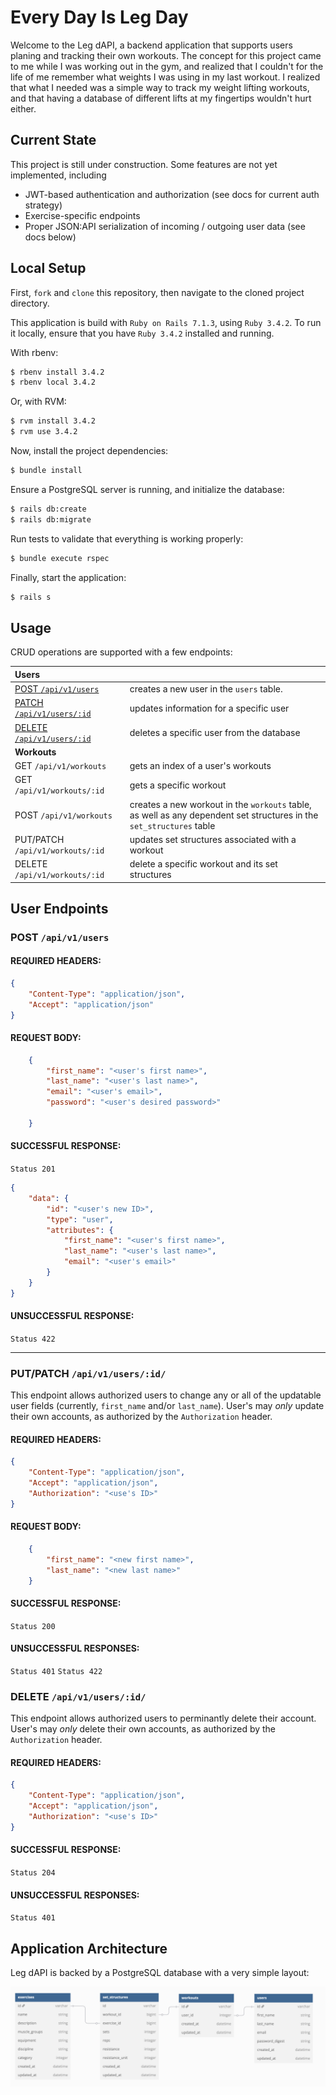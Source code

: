 # Every Day Is Leg Day

Welcome to the Leg dAPI, a backend application that supports users planing and tracking their own workouts. The concept for this project came to me while I was working out in the gym, and realized that I couldn't for the life of me remember what weights I was using in my last workout. I realized that what I needed was a simple way to track my weight lifting workouts, and that having a database of different lifts at my fingertips wouldn't hurt either.

## Current State

This project is still under construction. Some features are not yet implemented, including
* JWT-based authentication and authorization (see docs for current auth strategy)
* Exercise-specific endpoints
* Proper JSON:API serialization of incoming / outgoing user data (see docs below)

## Local Setup

First, `fork` and `clone` this repository, then navigate to the cloned project directory.

This application is build with `Ruby on Rails 7.1.3`, using `Ruby 3.4.2`. To run it locally, ensure that you have `Ruby 3.4.2` installed and running. 

With rbenv:

``` bash
$ rbenv install 3.4.2
$ rbenv local 3.4.2
```

Or, with RVM: 

``` bash
$ rvm install 3.4.2
$ rvm use 3.4.2
```

Now, install the project dependencies: 

``` bash
$ bundle install
```

Ensure a PostgreSQL server is running, and initialize the database: 

``` bash
$ rails db:create
$ rails db:migrate
```

Run tests to validate that everything is working properly:

``` bash
$ bundle execute rspec
```

Finally, start the application: 

``` bash
$ rails s
```

## Usage
CRUD operations are supported with a few endpoints:


| **Users** | |
| :--- | :--- |
| [POST `/api/v1/users`](#post-apiv1users) | creates a new user in the `users` table.|
| [PATCH `/api/v1/users/:id`](#patch-apiv1usersid) | updates information for a specific user |
| [DELETE  `/api/v1/users/:id`](#delete-apiv1usersid) | deletes a specific user from the database
| **Workouts** ||
| GET `/api/v1/workouts` | gets an index of a user's workouts |
| GET `/api/v1/workouts/:id` | gets a specific workout |
| POST `/api/v1/workouts` | creates a new workout in the `workouts` table, as well as any dependent set structures in the `set_structures` table |
| PUT/PATCH `/api/v1/workouts/:id` | updates set structures associated with a workout |
| DELETE `/api/v1/workouts/:id` | delete a specific workout and its set structures |

## User Endpoints

### POST `/api/v1/users`

#### REQUIRED HEADERS:
```json
{
    "Content-Type": "application/json",
    "Accept": "application/json"
}
```

#### REQUEST BODY:
```json
    {
        "first_name": "<user's first name>",
        "last_name": "<user's last name>",
        "email": "<user's email>",
        "password": "<user's desired password>"

    }
```

#### SUCCESSFUL RESPONSE:
`Status 201`
```JSON
{
    "data": {
        "id": "<user's new ID>",
        "type": "user",
        "attributes": {
            "first_name": "<user's first name>",
            "last_name": "<user's last name>",
            "email": "<user's email>"
        }
    }
}
```

#### UNSUCCESSFUL RESPONSE:

`Status 422`

---

### PUT/PATCH `/api/v1/users/:id/`

This endpoint allows authorized users to change any or all of the updatable user fields (currently, `first_name` and/or `last_name`). User's may *only* update their own accounts, as authorized by the `Authorization` header. 

#### REQUIRED HEADERS:
```json
{
    "Content-Type": "application/json",
    "Accept": "application/json",
    "Authorization": "<use's ID>"
}
```

#### REQUEST BODY:
```json
    {
        "first_name": "<new first name>",
        "last_name": "<new last name>"
    }
```

#### SUCCESSFUL RESPONSE:
`Status 200`

#### UNSUCCESSFUL RESPONSES:
`Status 401`
`Status 422`

### DELETE `/api/v1/users/:id/`

This endpoint allows authorized users to perminantly delete their account. User's may *only* delete their own accounts, as authorized by the `Authorization` header. 

#### REQUIRED HEADERS:
```json
{
    "Content-Type": "application/json",
    "Accept": "application/json",
    "Authorization": "<use's ID>"
}
```

#### SUCCESSFUL RESPONSE:
`Status 204`

#### UNSUCCESSFUL RESPONSES:
`Status 401`

## Application Architecture

Leg dAPI is backed by a PostgreSQL database with a very simple layout: 

![image](/readme_resources/db_diagram.png)
